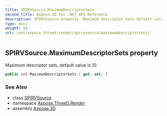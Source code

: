 ```yaml
---
title: SPIRVSource.MaximumDescriptorSets
second_title: Aspose.3D for .NET API Reference
description: SPIRVSource property. Maximum descriptor sets default value is 10
type: docs
weight: 50
url: /net/aspose.threed.render/spirvsource/maximumdescriptorsets/
---
```

## SPIRVSource.MaximumDescriptorSets property

Maximum descriptor sets, default value is 10

```csharp
public int MaximumDescriptorSets { get; set; }
```

### See Also

* class [SPIRVSource](../)
* namespace [Aspose.ThreeD.Render](../../../aspose.threed.render/)
* assembly [Aspose.3D](../../../)


